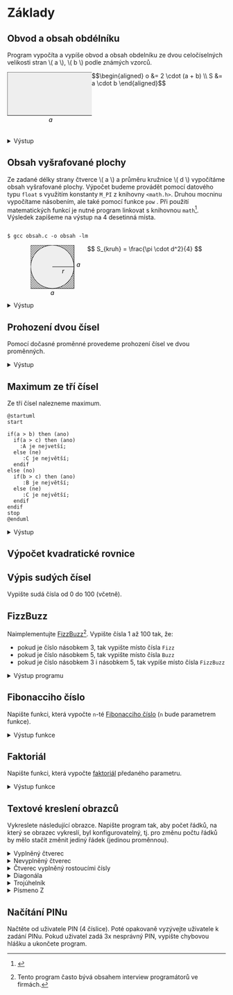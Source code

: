# Základy

## Obvod a obsah obdélníku
Program vypočíta a vypíše obvod a obsah obdelníku ze dvou celočíselných velikosti stran \\( a \\), \\( b \\) podle známých vzorců.

<div style="display: flex; justify-content: center">
  <svg>
    <rect width=200 height=100 fill=#eee stroke=black />
    <text x=100 y=115 fill=black text-anchor=middle font-style=italic>a</text>
    <text x=210 y=50 fill=black text-anchor=middle font-style=italic>b</text>
  </svg>
  <div>
    $$\begin{aligned}
    o &= 2 \cdot (a + b) \\
    S &= a \cdot b
    \end{aligned}$$
  </div>
</div>

<details>
<summary>Výstup</summary>

```
a = 200
b = 100
o = 600
S = 20000
```
</details>

## Obsah vyšrafované plochy
Ze zadané délky strany čtverce \\( a \\) a průměru kružnice \\( d \\) vypočítáme obsah vyšrafované plochy.
Výpočet budeme provádět pomocí datového typu `float` s využitím konstanty `M_PI` z knihovny `<math.h>`.
Druhou mocninu vypočítame násobením, ale také pomocí funkce `pow` .
Při použití matematických funkcí je nutné program linkovat s knihovnou `math`[^10].
Výsledek zapíšeme na výstup na 4 desetinná místa. 

[^10]: <p> 
<code class="hljs">
$ gcc obsah.c -o obsah -lm
</code>
</p>

<div style="display: flex; justify-content: center">
	<svg viewBox="0 0 130 130" width=130 height=130>
		<pattern id="diagonalHatch" patternUnits="userSpaceOnUse" width="4" height="4">
		<path d="M-1,1 l2,-2
		M0,4 l4,-4
		M3,5 l2,-2" 
		style="stroke:black; stroke-width:1" />
		</pattern>
		<rect width=100 height=100 stroke=black fill="url(#diagonalHatch)" />
		<text x=50 y=115 fill=black text-anchor=middle font-style=italic>a</text>
		<text x=110 y=50 fill=black text-anchor=middle font-style=italic>a</text>
		<circle r=50 cx=50 cy=50 fill=#eee stroke=black />
		<text x=75 y=65 fill=black text-anchor=middle font-style=italic>r</text>
		<line x1=50 y1=50 x2=100 y2=50 stroke=black />
	</svg>
	<div>
		$$ S_{kruh} = \frac{\pi \cdot d^2}{4} $$
	</div>
</div>

<details>
<summary>Výstup</summary>

```
TODO
```
</details>

## Prohození dvou čísel
Pomocí dočasné proměnné provedeme prohození čísel ve dvou proměnných.

<details>
<summary>Výstup</summary>

```
a = 10
b = 50

a = 50
b = 10
```
</details>

## Maximum ze tří čísel

Ze tří čísel nalezneme maximum.

```plantuml
@startuml
start

if(a > b) then (ano)
  if(a > c) then (ano)
    :A je nejvetší;
  else (ne)
     :C je největší;
  endif
else (no)
  if(b > c) then (ano)
     :B je největší;
  else (ne)
     :C je největší;
  endif
endif
stop
@enduml
```

<details>
<summary>Výstup</summary>

```
a = 10
b = 40
c = 20

maximum je 40
```
</details>




## Výpočet kvadratické rovnice





## Výpis sudých čísel
Vypište sudá čísla od 0 do 100 (včetně).

## FizzBuzz
Naimplementujte [FizzBuzz](https://en.wikipedia.org/wiki/Fizz_buzz)[^1]. Vypište čísla 1 až 100 tak, že:
 - pokud je číslo násobkem 3, tak vypište místo čísla `Fizz`
 - pokud je číslo násobkem 5, tak vypište místo čísla `Buzz`
 - pokud je číslo násobkem 3 i násobkem 5, tak vypíše místo čísla `FizzBuzz`

[^1]: Tento program často bývá obsahem interview programátorů ve firmách.

<details>
<summary>Výstup programu</summary>

```
1
2
Fizz
4
Buzz
Fizz
7
8
Fizz
Buzz
11
Fizz
13
14
Fizz Buzz
16
...
```
</details>

## Fibonacciho číslo
Napište funkci, která vypočte `n`-té [Fibonacciho číslo](https://cs.wikipedia.org/wiki/Fibonacciho_posloupnost)
(`n` bude parametrem funkce).

<details>
<summary>Výstup funkce</summary>

```c
fibonacci(0);   // 0
fibonacci(1);   // 1
fibonacci(2);   // 1
fibonacci(3);   // 2
fibonacci(4);   // 3
fibonacci(5);   // 5
fibonacci(6);   // 8
```
</details>

## Faktoriál
Napište funkci, která vypočte [faktoriál](https://cs.wikipedia.org/wiki/Faktori%C3%A1l) předaného
parametru.

<details>
<summary>Výstup funkce</summary>

```c
factorial(0);   // 1
factorial(1);   // 1
factorial(4);   // 24
factorial(5);   // 120
```
</details>

## Textové kreslení obrazců
Vykreslete následující obrazce. Napište program tak, aby počet řádků, na který se
obrazec vykreslí, byl konfigurovatelný, tj. pro změnu počtu řádků by mělo stačit změnit jediný řádek
(jedinou proměnnou).

<details>
<summary>Vyplněný čtverec</summary>

```
xxxx
xxxx
xxxx
xxxx
```
</details>

<details>
<summary>Nevyplněný čtverec</summary>

```
xxxx
x  x
x  x
xxxx
```
</details>

<details>
<summary>Čtverec vyplněný rostoucími čísly</summary>

```
xxxxx
x012x
x345x
x678x
xxxxx
```
</details>

<details>
<summary>Diagonála</summary>

```
x
 x
  x
   x
    x
```
</details>

<details>
<summary>Trojúhelník</summary>

```
  x  
 x x 
xxxxx
```
</details>

<details>
<summary>Písmeno Z</summary>

```
xxxxxx
    x 
   x  
  x 
 x
xxxxxx
```
</details>

## Načítání PINu
Načtěte od uživatele PIN (4 číslice). Poté opakovaně vyzývejte uživatele k zadání PINu. Pokud
uživatel zadá 3x nesprávný PIN, vypište chybovou hlášku a ukončete program.
